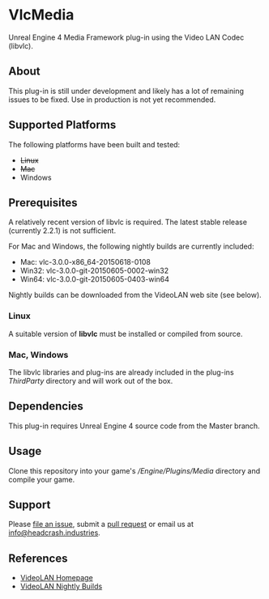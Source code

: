 # VlcMedia

Unreal Engine 4 Media Framework plug-in using the Video LAN Codec (libvlc).


## About

This plug-in is still under development and likely has a lot of remaining issues to be fixed. Use in production is not yet recommended.


## Supported Platforms

The following platforms have been built and tested:

- ~~Linux~~
- ~~Mac~~
- Windows


## Prerequisites

A relatively recent version of libvlc is required. The latest stable release (currently 2.2.1) is not sufficient.

For Mac and Windows, the following nightly builds are currently included:
* Mac: vlc-3.0.0-x86_64-20150618-0108
* Win32: vlc-3.0.0-git-20150605-0002-win32
* Win64: vlc-3.0.0-git-20150605-0403-win64

Nightly builds can be downloaded from the VideoLAN web site (see below).

### Linux

A suitable version of **libvlc** must be installed or compiled from source.

### Mac, Windows

The libvlc libraries and plug-ins are already included in the plug-ins *ThirdParty* directory and will work out of the box.


## Dependencies

This plug-in requires Unreal Engine 4 source code from the Master branch.


## Usage

Clone this repository into your game's */Engine/Plugins/Media* directory and compile your game.


## Support

Please [file an issue](https://github.com/ue4plugins/VlcMedia/issues), submit a
[pull request](https://github.com/ue4plugins/VlcMedia/pulls?q=is%3Aopen+is%3Apr)
or email us at info@headcrash.industries.


## References

* [VideoLAN Homepage](http://videolan.org)
* [VideoLAN Nightly Builds](http://nightlies.videolan.org/)
